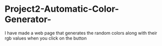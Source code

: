 # Project2-Automatic-Color-Generator-
I have made a web page that generates the random colors along with their rgb values when you click on the button 

